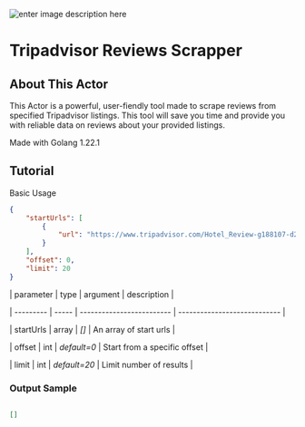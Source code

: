 ![enter image description here](https://external-content.duckduckgo.com/iu/?u=https%3A%2F%2Flogos-world.net%2Fwp-content%2Fuploads%2F2020%2F11%2FTripadvisor-Logo.png&f=1&nofb=1&ipt=33e5e7ec0e5cb0e4fe17cfd6558703db48ccbe6bbaf337b69491a90e6a82f69e&ipo=images)

# Tripadvisor Reviews Scrapper

## About This Actor
This Actor is a powerful, user-fiendly tool made to scrape reviews from specified Tripadvisor listings. This tool will save you time and provide you with reliable data on reviews about your provided listings.

Made with Golang 1.22.1

## Tutorial

Basic Usage

```json
{
    "startUrls": [
        {
            "url": "https://www.tripadvisor.com/Hotel_Review-g188107-d231860-Reviews-Beau_Rivage_Palace-Lausanne_Canton_of_Vaud.html"
        }
    ],
    "offset": 0,
    "limit": 20
}
```

| parameter | type | argument | description |

| --------- | ----- | ------------------------- | ---------------------------- |

| startUrls | array | _[]_ | An array of start urls |

| offset | int | _default=0_ | Start from a specific offset |

| limit | int | _default=20_ | Limit number of results |

### Output Sample

```json

[]

```